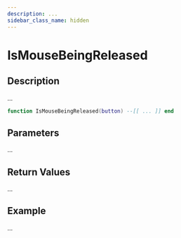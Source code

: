 ```yaml
---
description: ...
sidebar_class_name: hidden
---
```


# IsMouseBeingReleased

## Description

...

```lua
function IsMouseBeingReleased(button) --[[ ... ]] end
```

## Parameters

...

## Return Values

...

## Example

...

